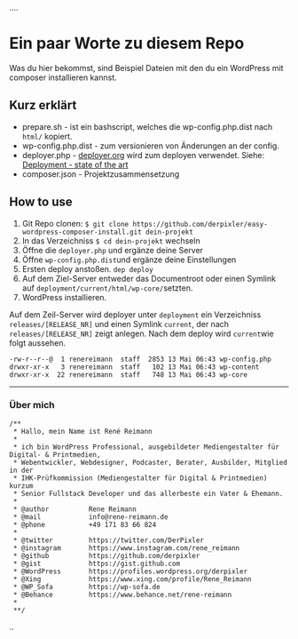 ....

# Ein paar Worte zu diesem Repo

Was du hier bekommst, sind Beispiel Dateien mit den du ein WordPress mit composer installieren kannst.

## Kurz erklärt

 * prepare.sh - ist ein bashscript, welches die wp-config.php.dist nach `html/` kopiert.
 * wp-config.php.dist - zum versionieren von Änderungen an der config.
 * deployer.php - [deployer.org](deployer.org) wird zum deployen verwendet. Siehe: [Deployment - state of the art](https://github.com/derpixler/Deployment-state-of-the-art)
 * composer.json - Projektzusammensetzung

## How to use

1. Git Repo clonen: `$ git clone https://github.com/derpixler/easy-wordpress-composer-install.git dein-projekt`
2. In das Verzeichniss `$ cd dein-projekt` wechseln
3. Öffne die `deployer.php` und ergänze deine Server
4. Öffne `wp-config.php.dist`und ergänze deine Einstellungen
5. Ersten deploy anstoßen. `dep deploy`
5. Auf dem Ziel-Server entweder das Documentroot oder einen Symlink auf `deployment/current/html/wp-core/`setzten.
6. WordPress installieren.

Auf dem Zeil-Server wird deployer unter `deployment` ein Verzeichniss `releases/[RELEASE_NR]` und einen Symlink `current`, der nach `releases/[RELEASE_NR]` zeigt anlegen. Nach dem deploy wird `current`wie folgt aussehen.
```
-rw-r--r--@  1 renereimann  staff  2853 13 Mai 06:43 wp-config.php
drwxr-xr-x   3 renereimann  staff   102 13 Mai 06:43 wp-content
drwxr-xr-x  22 renereimann  staff   748 13 Mai 06:43 wp-core
```

---

### Über mich
```
/**
 * Hallo, mein Name ist René Reimann
 *
 * ich bin WordPress Professional, ausgebildeter Mediengestalter für Digital- & Printmedien,
 * Webentwickler, Webdesigner, Podcaster, Berater, Ausbilder, Mitglied in der
 * IHK-Prüfkommission (Mediengestalter für Digital & Printmedien) kurzum
 * Senior Fullstack Developer und das allerbeste ein Vater & Ehemann.
 *
 * @author          Rene Reimann
 * @mail            info@rene-reimann.de
 * @phone           +49 171 83 66 824
 *
 * @twitter         https://twitter.com/DerPixler
 * @instagram       https://www.instagram.com/rene_reimann
 * @github          https://github.com/derpixler
 * @gist            https://gist.github.com
 * @WordPress       https://profiles.wordpress.org/derpixler
 * @Xing            https://www.xing.com/profile/Rene_Reimann
 * @WP_Sofa         https://wp-sofa.de
 * @Behance         https://www.behance.net/rene-reimann
 *
 **/
 ```

..
